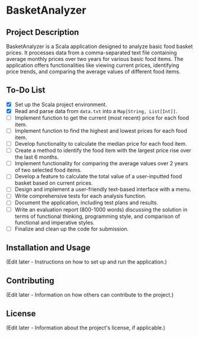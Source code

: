 # BasketAnalyzer

## Project Description
BasketAnalyzer is a Scala application designed to analyze basic food basket prices. It processes data from a comma-separated text file containing average monthly prices over two years for various basic food items. The application offers functionalities like viewing current prices, identifying price trends, and comparing the average values of different food items.

## To-Do List
- [x] Set up the Scala project environment.
- [x] Read and parse data from `data.txt` into a `Map[String, List[Int]]`.
- [ ] Implement function to get the current (most recent) price for each food item.
- [ ] Implement function to find the highest and lowest prices for each food item.
- [ ] Develop functionality to calculate the median price for each food item.
- [ ] Create a method to identify the food item with the largest price rise over the last 6 months.
- [ ] Implement functionality for comparing the average values over 2 years of two selected food items.
- [ ] Develop a feature to calculate the total value of a user-inputted food basket based on current prices.
- [ ] Design and implement a user-friendly text-based interface with a menu.
- [ ] Write comprehensive tests for each analysis function.
- [ ] Document the application, including test plans and results.
- [ ] Write an evaluation report (800-1000 words) discussing the solution in terms of functional thinking, programming style, and comparison of functional and imperative styles.
- [ ] Finalize and clean up the code for submission.

## Installation and Usage
(Edit later - Instructions on how to set up and run the application.)

## Contributing
(Edit later - Information on how others can contribute to the project.)

## License
(Edit later - Information about the project's license, if applicable.)
